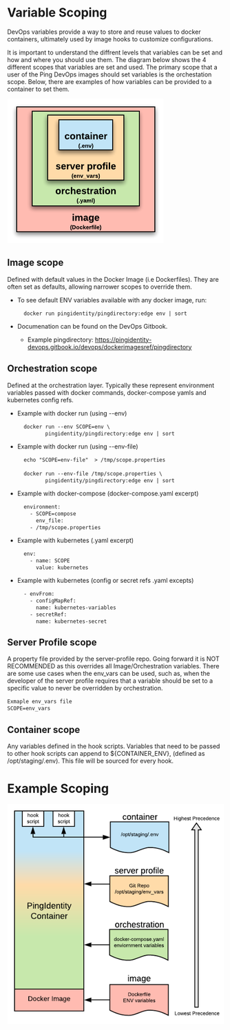 # Variable Scoping
DevOps variables provide a way to store and reuse values to docker containers, ultimately used by image hooks to customize configurations.

It is important to understand the diffrent levels that variables can be set
and how and where you should use them.  The diagram below shows the 4
different scopes that variables are set and used.  The primary scope that
a user of the Ping DevOps images should set variables is the orchestation
scope.  Below, there are examples of how variables can be provided to 
a container to set them.

![Variable Scoping](images/variableScoping-1.png)

## Image scope 
Defined with default values in the Docker Image (i.e Dockerfiles).  They are often set as defaults, allowing narrower scopes to override them.

* To see default ENV variables available with any docker image, run:

        docker run pingidentity/pingdirectory:edge env | sort

* Documenation can be found on the DevOps Gitbook.

  * Example pingdirectory: https://pingidentity-devops.gitbook.io/devops/dockerimagesref/pingdirectory

## Orchestration scope
Defined at the orchestration layer.  Typically these represent environment variables passed with docker commands, docker-compose yamls and kubernetes config refs. 

* Example with docker run (using --env)

        docker run --env SCOPE=env \
               pingidentity/pingdirectory:edge env | sort
      
* Example with docker run (using --env-file)

        echo "SCOPE=env-file"  > /tmp/scope.properties

        docker run --env-file /tmp/scope.properties \
               pingidentity/pingdirectory:edge env | sort
   
* Example with docker-compose (docker-compose.yaml excerpt)

        environment:
          - SCOPE=compose
            env_file:
          - /tmp/scope.properties

* Example with kubernetes (.yaml excerpt)

        env:
          - name: SCOPE
            value: kubernetes

* Example with kubernetes  (config or secret refs .yaml excepts)

        - envFrom:
          - configMapRef:
            name: kubernetes-variables
          - secretRef:
            name: kubernetes-secret

## Server Profile scope 
A property file provided by the server-profile repo.  Going forward
it is NOT RECOMMENDED as this overrides all Image/Orchestration variables.
There are some use cases when the env_vars can be used, such as, when the
developer of the server profile requires that a variable should be set to
a specific value to never be overridden by orchestration.

    Exmaple env_vars file
    SCOPE=env_vars

## Container scope 
Any variables defined in the hook scripts.  Variables that need to be passed to other hook scripts can append to ${CONTAINER_ENV}, 
(defined as /opt/staging/.env).  This file will be sourced for every hook.

# Example Scoping

![Variable Scoping](images/variableScoping-2.png)